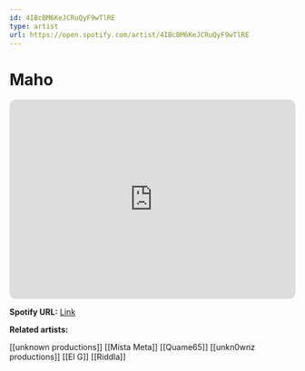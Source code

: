 ```yaml
---
id: 4IBcBM6KeJCRuQyF9wTlRE
type: artist
url: https://open.spotify.com/artist/4IBcBM6KeJCRuQyF9wTlRE
---
```

# Maho

<iframe style="border-radius:12px" src="https://open.spotify.com/embed/artist/4IBcBM6KeJCRuQyF9wTlRE" width="100%" height="352" frameBorder="0" allowfullscreen="" allow="autoplay; clipboard-write; encrypted-media; fullscreen; picture-in-picture" loading="lazy"></iframe>

**Spotify URL:** [Link](https://open.spotify.com/artist/4IBcBM6KeJCRuQyF9wTlRE)

**Related artists:**

[[unknown productions]]
[[Mista Meta]]
[[Quame65]]
[[unkn0wnz productions]]
[[El G]]
[[Riddla]]
